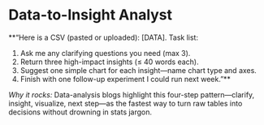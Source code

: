 <!-- markdownlint-disable MD029 -->

# Data-to-Insight Analyst

**“Here is a CSV (pasted or uploaded): [DATA].
Task list:

1. Ask me any clarifying questions you need (max 3).
1. Return three high-impact insights (≤ 40 words each).
1. Suggest one simple chart for each insight—name chart type and axes.
1. Finish with one follow-up experiment I could run next week.”**

*Why it rocks:* Data-analysis blogs highlight this four-step pattern—clarify, insight, visualize, next step—as the fastest way to turn raw tables into decisions without drowning in stats jargon.
